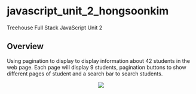 # javascript_unit_2_hongsoonkim
 Treehouse Full Stack JavaScript Unit 2

## Overview
Using pagination to display to display information about 42 students in the web page. Each page will display 9 students, pagination buttons to show different pages of student and a search bar to search students.

<p align="center">
  <img src="https://github.com/hkim2979/javascript_unit_2_hongsoonkim/blob/examples/example-exceeds.png">
</p>
